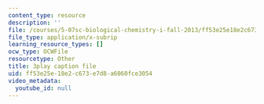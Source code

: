 ```yaml
---
content_type: resource
description: ''
file: /courses/5-07sc-biological-chemistry-i-fall-2013/ff53e25e18e2c673e7d8a6060fce3054_eOYHJLqP2Ps.srt
file_type: application/x-subrip
learning_resource_types: []
ocw_type: OCWFile
resourcetype: Other
title: 3play caption file
uid: ff53e25e-18e2-c673-e7d8-a6060fce3054
video_metadata:
  youtube_id: null
---
```

